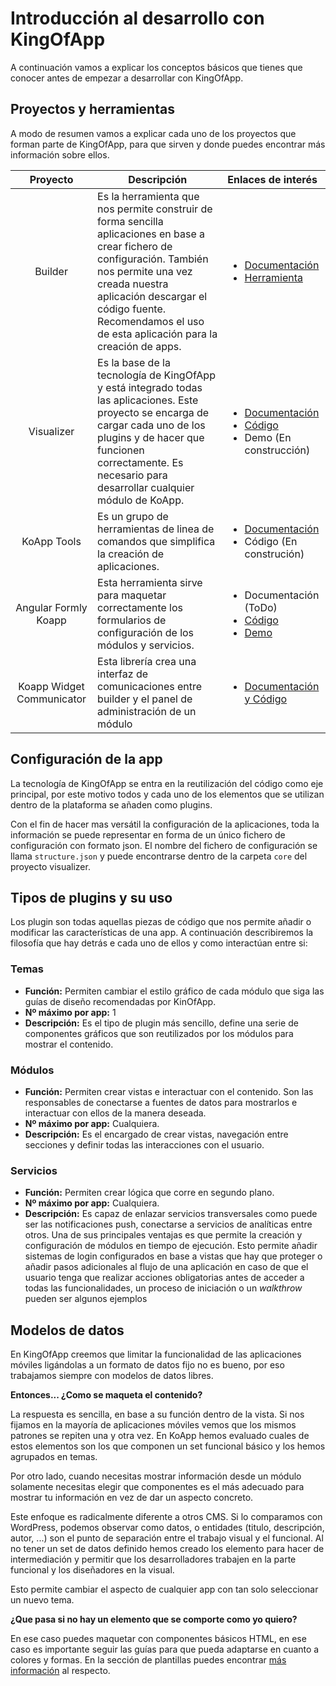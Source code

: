 # Introducción al desarrollo con KingOfApp

A continuación vamos a explicar los conceptos básicos que tienes que conocer antes de empezar a desarrollar con KingOfApp.

## Proyectos y herramientas

A modo de resumen vamos a explicar cada uno de los proyectos que forman parte de KingOfApp, para que sirven y donde puedes encontrar más información sobre ellos.

| Proyecto   | Descripción | Enlaces de interés |
| :--------: | ----------- | :------------ |
| Builder    | Es la herramienta que nos permite construir de forma sencilla aplicaciones en base a crear fichero de configuración. También nos permite una vez creada nuestra aplicación descargar el código fuente. Recomendamos el uso de esta aplicación para la creación de apps. | <ul><li>[Documentación](spanish/getting_started/builder/readme.md)</li><li>[Herramienta](http://builder.kingofapp.com)</li></ul> |
| Visualizer | Es la base de la tecnología de KingOfApp y está integrado todas las aplicaciones. Este proyecto se encarga de cargar cada uno de los plugins y de hacer que funcionen correctamente. Es necesario para desarrollar cualquier módulo de KoApp. | <ul><li>[Documentación](spanish/advance/visualizer/readme.md)</li> <li>[Código](https://github.com/KingofApp/com.kingofapp.visualizer)</li> <li>Demo (En construcción) |
| KoApp Tools | Es un grupo de herramientas de linea de comandos que simplifica la creación de aplicaciones. | <ul><li>[Documentación](spanish/advance/tools/readme.md)</li> <li>Código (En construción)</li></ul> |
| Angular Formly Koapp | Esta herramienta sirve para maquetar correctamente los formularios de configuración de los módulos y servicios. |  <ul><li>Documentación (ToDo)</li> <li>[Código](https://github.com/KingofApp/angular-formly-templates-koapp)</li><li>[Demo](http://jsbin.com/qiwoxa/edit?html,css,js,output)</li></ul> |
| Koapp Widget Communicator | Esta librería crea una interfaz de comunicaciones entre builder y el panel de administración de un módulo | <ul><li>[Documentación y Código](https://github.com/KingofApp/koapp-widget-communicator)</li></ul> |

## Configuración de la app

La tecnología de KingOfApp se entra en la reutilización del código como eje principal, por este motivo todos y cada uno de los elementos que se utilizan dentro de la plataforma se añaden como plugins.

Con el fin de hacer mas versátil la configuración de la aplicaciones, toda la información se puede representar en forma de un único fichero de configuración con formato json. El nombre del fichero de configuración se llama `structure.json` y puede encontrarse dentro de la carpeta `core` del proyecto visualizer.

## Tipos de plugins y su uso

Los plugin son todas aquellas piezas de código que nos permite añadir o modificar las características de una app. A continuación describiremos la filosofía que hay detrás e cada uno de ellos y como interactúan entre si:

### Temas

- **Función:** Permiten cambiar el estilo gráfico de cada módulo que siga las guías de diseño recomendadas por KinOfApp.
- **Nº máximo por app:** 1
- **Descripción:** Es el tipo de plugin más sencillo, define una serie de componentes gráficos que son reutilizados por los módulos para mostrar el contenido.

### Módulos

- **Función:** Permiten crear vistas e interactuar con el contenido. Son las responsables de conectarse a fuentes de datos para mostrarlos e interactuar con ellos de la manera deseada.
- **Nº máximo por app:** Cualquiera.
- **Descripción:** Es el encargado de crear vistas, navegación entre secciones y definir todas las interacciones con el usuario.

### Servicios

- **Función:** Permiten crear lógica que corre en segundo plano.
- **Nº máximo por app:** Cualquiera.
- **Descripción:** Es capaz de enlazar servicios transversales como puede ser las notificaciones push, conectarse a servicios de analíticas entre otros. Una de sus principales ventajas es que permite la creación y configuración de módulos en tiempo de ejecución. Esto permite añadir sistemas de login configurados en base a vistas que hay que proteger o añadir pasos adicionales al flujo de una aplicación en caso de que el usuario tenga que realizar acciones obligatorias antes de acceder a todas las funcionalidades, un proceso de iniciación o un *walkthrow* pueden ser algunos ejemplos

## Modelos de datos

En KingOfApp creemos que limitar la funcionalidad de las aplicaciones móviles ligándolas a un formato de datos fijo no es bueno, por eso trabajamos siempre con modelos de datos libres.

**Entonces... ¿Como se maqueta el contenido?**

La respuesta es sencilla, en base a su función dentro de la vista. Si nos fijamos en la mayoría de aplicaciones móviles vemos que los mismos patrones se repiten una y otra vez. En KoApp hemos evaluado cuales de estos elementos son los que componen un set funcional básico y los hemos agrupados en temas.

Por otro lado, cuando necesitas mostrar información desde un módulo solamente necesitas elegir que componentes es el más adecuado para mostrar tu información en vez de dar un aspecto concreto.

Este enfoque es radicalmente diferente a otros CMS. Si lo comparamos con WordPress, podemos observar como datos, o entidades (titulo, descripción, autor, ...) son el punto de separación entre el trabajo visual y el funcional. Al no tener un set de datos definido hemos creado los elemento para hacer de intermediación y permitir que los desarrolladores trabajen en la parte funcional y los diseñadores en la visual.

Esto permite cambiar el aspecto de cualquier app con tan solo seleccionar un nuevo tema.

**¿Que pasa si no hay un elemento que se comporte como yo quiero?**

En ese caso puedes maquetar con componentes básicos HTML, en ese caso es importante seguir las guías para que pueda adaptarse en cuanto a colores y formas. En la sección de plantillas puedes encontrar [más información](spanish/advance/themes.md) al respecto.
